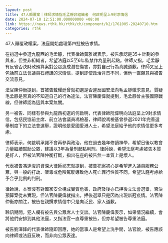```yaml
---
layout: post
title: 47人顛覆案｜律師求情指毛孟靜非組織者　何啟明呈上9封求情信
date: 2024-07-10 12:51:00.000000000 +08:00
link: https://news.rthk.hk/rthk/ch/component/k2/1761005-20240710.htm
categories: rthk
---
```


47人顛覆政權案，法庭開始處理第四批被告求情。

在初選中參選九龍西的毛孟靜，代表律師黃雅斌表示，被告承認是35＋計劃的參與者，但並非組織者，希望法庭以5至6年監禁作為量刑起點。律師又指，毛孟靜有反省否決財政預算案對公眾造成潛在傷害，亦對自己行為真誠道歉。律師又呈上包括前立法會議員石禮謙的求情信，提到即使政治背景不同，但他一直願意與被告交流意見。

法官陳仲衡提到，首被告戴耀廷曾就初選是否違反國安法向毛孟靜徵求意見，質疑毛孟靜是否真的不知道自己的行為違法，法官陳慶偉就提到，毛孟靜曾主張國際戰線，但律師認為這與本案無關。

另一被告、同樣有參與九龍西初選的何啟明，代表律師阮偉明向法庭呈上9封求情信，包括民協前主席、前立法會議員馮檢基，律師說馮檢基曾參選2021年完善選舉制度下的立法會選舉，證明他是愛國愛港人士，希望法庭給予他的求情信更多考慮。

律師表示，何啟明承諾不會再參與政治，他在過去幾年修讀神學，希望日後以教會力量繼續幫助公眾，建議以3年為量刑起點判刑。律師說，希望法庭考慮被告本質是好人，但被法官陳仲衡打斷，指出在座的被告無一本質上是壞人。

代表被告馮達浚的資深大律師祁志就提到，被告犯案初心是希望進入議員服務公眾，與一般的打劫、販毒或危險駕駛導致他人死亡罪行性質不同，希望法庭考慮給予合乎比例的判刑。

律師說，本案沒有對國家安全構成實質危害，政府及後亦已押後立法會選舉，否決預算案從未實現。但法官陳慶偉就指出，押後選舉只是因為出現新冠疫情。法官陳仲衡亦關注，被告在親撰求情信中只是向泛民、家人道歉。

聆訊期間，犯人欄有被告與公眾席人士交談。法官陳慶偉表示，如果情況繼續，會將他們安排到其他法庭，又指法官一直尊重被告，但亦希望被告尊重法庭。

被告劉澤鋒的代表律師隨即回應，她的當事人是希望上洗手間，法官說，被告應該向律師或法庭反映，而非向公眾表達。
